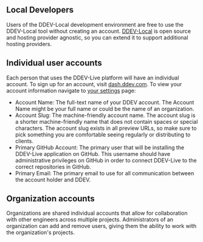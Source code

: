 ## Local Developers
Users of the DDEV-Local development environment are free to use the DDEV-Local tool without creating an account. [DDEV-Local](https://ddev.readthedocs.io/en/stable/) is open source and hosting provider agnostic, so you can extend it to support additional hosting providers.

## Individual user accounts

Each person that uses the DDEV-Live platform will have an individual account. To sign up for an account, visit [dash.ddev.com](http://dash.ddev.com/). To view your account information navigate to [your settings](http://dash.ddev.com/settings) page:

- Account Name: The full-text name of your DDEV account. The Account Name might be your full name or could be the name of an organization.
- Account Slug: The machine-friendly account name. The account slug is a shorter machine-friendly name that does not contain spaces or  special characters. The account slug exists in all preview URLs, so make sure to pick something you are comfortable seeing regularly or distributing to clients.
- Primary GitHub Account: The primary user that will be installing the DDEV-Live application on GitHub. This username should have administrative privileges on GitHub in order to connect DDEV-Live to the correct repositories in GitHub.
- Primary Email: The primary email to use for all communication between the account holder and DDEV.

## Organization accounts

Organizations are shared individual accounts that allow for collaboration with other engineers across multiple projects. Administrators of an organization can add and remove users, giving them the ability to work with the organization's projects.
